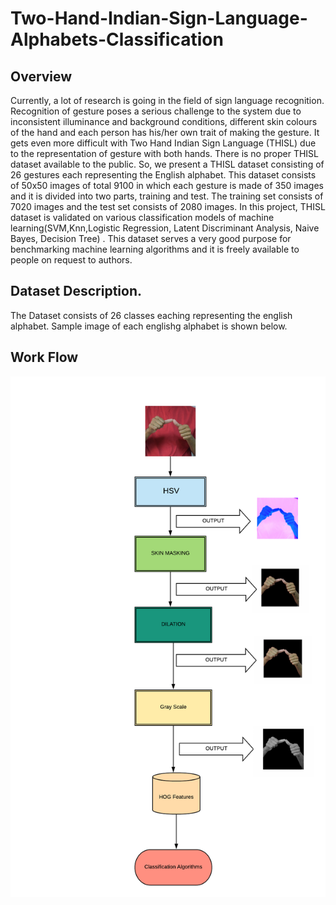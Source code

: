 # Two-Hand-Indian-Sign-Language-Alphabets-Classification

## Overview

Currently, a lot of research is going in the field of sign language recognition. Recognition of gesture poses a serious challenge to the system due to inconsistent illuminance and background conditions, different skin colours of the hand and each person has his/her own trait of making the gesture. It gets even more difficult with Two Hand Indian Sign Language (THISL) due to the representation of gesture with both hands. There is no proper THISL dataset available to the public. So, we present a THISL dataset consisting of 26 gestures each representing the English alphabet. This dataset consists of 50x50 images of total 9100 in which each gesture is made of 350 images and it is divided into two parts, training and test. The training set consists of 7020 images and the test set consists of 2080 images. In this project, THISL dataset is validated on various classification models of machine learning(SVM,Knn,Logistic Regression, Latent Discriminant Analysis, Naive Bayes, Decision Tree)  . This dataset serves a very good purpose for benchmarking machine learning algorithms and it is freely available to people on request to authors.


## Dataset Description.

The Dataset consists of 26 classes eaching representing the english alphabet. Sample image of each englishg alphabet is shown below.






## Work Flow

<img src = "Flow chart.png">
